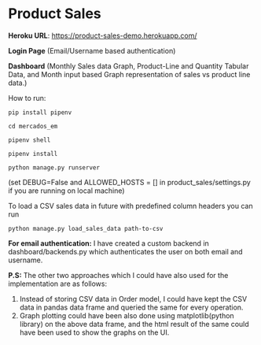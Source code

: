 # Product Sales

**Heroku URL**:   https://product-sales-demo.herokuapp.com/


**Login Page** (Email/Username based authentication)

**Dashboard** (Monthly Sales data Graph, Product-Line and Quantity Tabular Data, and Month input based Graph representation of sales vs product line data.)

How to run:

`pip install pipenv`

`cd mercados_em`

`pipenv shell`

`pipenv install`

`python manage.py runserver`

(set DEBUG=False and ALLOWED_HOSTS = [] in product_sales/settings.py  if you are running on local machine)

To load a CSV sales data in future with predefined column headers you can run

`python manage.py load_sales_data path-to-csv`

**For email authentication:**
I have created a custom backend in dashboard/backends.py which authenticates the user on both email and username.





**P.S:**
The other two approaches which I could have also used for the implementation are as follows:
1. Instead of storing CSV data in Order model, I could have kept the CSV data in pandas data frame and queried the same for every operation.
2. Graph plotting could have been also done using matplotlib(python library) on the above data frame, and the html result of the same could have been used to show the graphs on the UI.
